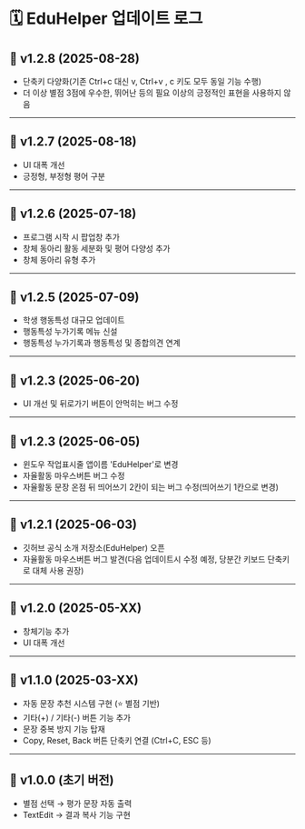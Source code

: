 # 🗓️ EduHelper 업데이트 로그

## 📌 v1.2.8 (2025-08-28)
- 단축키 다양화(기존 Ctrl+c 대신 v, Ctrl+v , c 키도 모두 동일 기능 수행)
- 더 이상 별점 3점에 우수한, 뛰어난 등의 필요 이상의 긍정적인 표현을 사용하지 않음

---

## 📌 v1.2.7 (2025-08-18)
- UI 대폭 개선
- 긍정형, 부정형 평어 구분

---

## 📌 v1.2.6 (2025-07-18)
- 프로그램 시작 시 팝업창 추가
- 창체 동아리 활동 세분화 및 평어 다양성 추가
- 창체 동아리 유형 추가

---

## 📌 v1.2.5 (2025-07-09)
- 학생 행동특성 대규모 업데이트
- 행동특성 누가기록 메뉴 신설
- 행동특성 누가기록과 행동특성 및 종합의견 연계
  
---

## 📌 v1.2.3 (2025-06-20)
- UI 개선 및 뒤로가기 버튼이 안먹히는 버그 수정
  
---

## 📌 v1.2.3 (2025-06-05)
- 윈도우 작업표시줄 앱이름 'EduHelper'로 변경
- 자율활동 마우스버튼 버그 수정
- 자율활동 문장 온점 뒤 띄어쓰기 2칸이 되는 버그 수정(띄어쓰기 1칸으로 변경)

---

## 📌 v1.2.1 (2025-06-03)
- 깃허브 공식 소개 저장소(EduHelper) 오픈
- 자율활동 마우스버튼 버그 발견(다음 업데이트시 수정 예정, 당분간 키보드 단축키로 대체 사용 권장)

---

## 📌 v1.2.0 (2025-05-XX)
- 창체기능 추가
- UI 대폭 개선

---

## 📌 v1.1.0 (2025-03-XX)
- 자동 문장 추천 시스템 구현 (⭐ 별점 기반)
- 기타(+) / 기타(-) 버튼 기능 추가
- 문장 중복 방지 기능 탑재
- Copy, Reset, Back 버튼 단축키 연결 (Ctrl+C, ESC 등)

---

## 📌 v1.0.0 (초기 버전)
- 별점 선택 → 평가 문장 자동 출력
- TextEdit → 결과 복사 기능 구현
